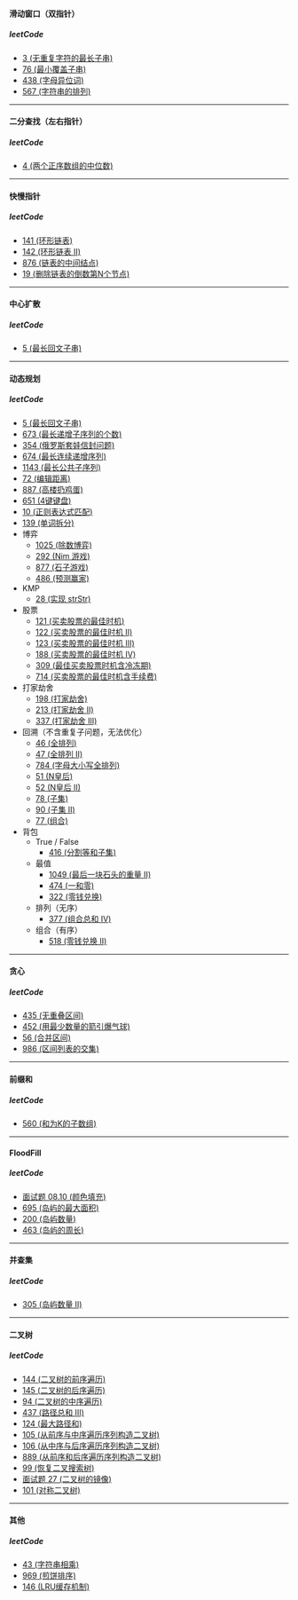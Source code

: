 #### 滑动窗口（双指针）

##### leetCode

- [3 (无重复字符的最长子串)](https://leetcode-cn.com/problems/longest-substring-without-repeating-characters/)
- [76 (最小覆盖子串)](https://leetcode-cn.com/problems/minimum-window-substring/)
- [438 (字母异位词)](https://leetcode-cn.com/problems/find-all-anagrams-in-a-string/)
- [567 (字符串的排列)](https://leetcode-cn.com/problems/permutation-in-string/)

---

#### 二分查找（左右指针）

##### leetCode

- [4 (两个正序数组的中位数)](https://leetcode-cn.com/problems/median-of-two-sorted-arrays/)

---

#### 快慢指针

##### leetCode

- [141 (环形链表)](https://leetcode-cn.com/problems/linked-list-cycle/)
- [142 (环形链表 II)](https://leetcode-cn.com/problems/linked-list-cycle-ii/)
- [876 (链表的中间结点)](https://leetcode-cn.com/problems/middle-of-the-linked-list/)
- [19 (删除链表的倒数第N个节点)](https://leetcode-cn.com/problems/remove-nth-node-from-end-of-list/)

---

#### 中心扩散

##### leetCode

- [5 (最长回文子串)](https://leetcode-cn.com/problems/longest-palindromic-substring/)

---

#### 动态规划

##### leetCode

- [5 (最长回文子串)](https://leetcode-cn.com/problems/longest-palindromic-substring/)
- [673 (最长递增子序列的个数)](https://leetcode-cn.com/problems/number-of-longest-increasing-subsequence/)
- [354 (俄罗斯套娃信封问题)](https://leetcode-cn.com/problems/russian-doll-envelopes/)
- [674 (最长连续递增序列)](https://leetcode-cn.com/problems/longest-continuous-increasing-subsequence/)
- [1143 (最长公共子序列)](https://leetcode-cn.com/problems/longest-common-subsequence/)
- [72 (编辑距离)](https://leetcode-cn.com/problems/edit-distance/)
- [887 (高楼扔鸡蛋)](https://leetcode-cn.com/problems/super-egg-drop/)
- [651 (4键键盘)](https://leetcode-cn.com/problems/4-keys-keyboard/)
- [10 (正则表达式匹配)](https://leetcode-cn.com/problems/regular-expression-matching/)
- [139 (单词拆分)](https://leetcode-cn.com/problems/word-break/)
- 博弈
  - [1025 (除数博弈)](https://leetcode-cn.com/problems/divisor-game/)
  - [292 (Nim 游戏)](https://leetcode-cn.com/problems/nim-game/)
  - [877 (石子游戏)](https://leetcode-cn.com/problems/stone-game/)
  - [486 (预测赢家)](https://leetcode-cn.com/problems/predict-the-winner/)
- KMP
  - [28 (实现 strStr)](https://leetcode-cn.com/problems/implement-strstr/)
- 股票
  - [121 (买卖股票的最佳时机)](https://leetcode-cn.com/problems/best-time-to-buy-and-sell-stock/)
  - [122 (买卖股票的最佳时机 II)](https://leetcode-cn.com/problems/best-time-to-buy-and-sell-stock-ii/)
  - [123 (买卖股票的最佳时机 III)](https://leetcode-cn.com/problems/best-time-to-buy-and-sell-stock-iii/)
  - [188 (买卖股票的最佳时机 IV)](https://leetcode-cn.com/problems/best-time-to-buy-and-sell-stock-iv/)
  - [309 (最佳买卖股票时机含冷冻期)](https://leetcode-cn.com/problems/best-time-to-buy-and-sell-stock-with-cooldown/)
  - [714 (买卖股票的最佳时机含手续费)](https://leetcode-cn.com/problems/best-time-to-buy-and-sell-stock-with-transaction-fee/)
- 打家劫舍
  - [198 (打家劫舍)](https://leetcode-cn.com/problems/house-robber/)
  - [213 (打家劫舍 II)](https://leetcode-cn.com/problems/house-robber-ii/)
  - [337 (打家劫舍 III)](https://leetcode-cn.com/problems/house-robber-iii/)
- 回溯（不含重复子问题，无法优化）
  - [46 (全排列)](https://leetcode-cn.com/problems/permutations/)
  - [47 (全排列 II)](https://leetcode-cn.com/problems/permutations-ii/)
  - [784 (字母大小写全排列)](https://leetcode-cn.com/problems/letter-case-permutation/)
  - [51 (N皇后)](https://leetcode-cn.com/problems/n-queens/)
  - [52 (N皇后 II)](https://leetcode-cn.com/problems/n-queens-ii/)
  - [78 (子集)](https://leetcode-cn.com/problems/subsets/)
  - [90 (子集 II)](https://leetcode-cn.com/problems/subsets-ii/)
  - [77 (组合)](https://leetcode-cn.com/problems/combinations/)
- 背包
  - True / False
    - [416 (分割等和子集)](https://leetcode-cn.com/problems/partition-equal-subset-sum/) 
  - 最值
    - [1049 (最后一块石头的重量 II)](https://leetcode-cn.com/problems/last-stone-weight-ii/)
    - [474 (一和零)](https://leetcode-cn.com/problems/ones-and-zeroes/)
    - [322 (零钱兑换)](https://leetcode-cn.com/problems/coin-change/)
  - 排列（无序）
    - [377 (组合总和 Ⅳ)](https://leetcode-cn.com/problems/combination-sum-iv/)
  - 组合（有序）
    - [518 (零钱兑换 II)](https://leetcode-cn.com/problems/coin-change-2/)
 
---

#### 贪心

##### leetCode

- [435 (无重叠区间)](https://leetcode-cn.com/problems/non-overlapping-intervals/)
- [452 (用最少数量的箭引爆气球)](https://leetcode-cn.com/problems/minimum-number-of-arrows-to-burst-balloons/)
- [56 (合并区间)](https://leetcode-cn.com/problems/merge-intervals/)
- [986 (区间列表的交集)](https://leetcode-cn.com/problems/interval-list-intersections/)

---

#### 前缀和

##### leetCode

- [560 (和为K的子数组)](https://leetcode-cn.com/problems/subarray-sum-equals-k/)

---

#### FloodFill

##### leetCode

- [面试题 08.10 (颜色填充)](https://leetcode-cn.com/problems/color-fill-lcci/)
- [695 (岛屿的最大面积)](https://leetcode-cn.com/problems/max-area-of-island/)
- [200 (岛屿数量)](https://leetcode-cn.com/problems/number-of-islands/)
- [463 (岛屿的周长)](https://leetcode-cn.com/problems/island-perimeter/)

---

#### 并查集

##### leetCode

- [305 (岛屿数量 II)](https://leetcode-cn.com/problems/number-of-islands-ii/)

---

#### 二叉树

##### leetCode

- [144 (二叉树的前序遍历)](https://leetcode-cn.com/problems/binary-tree-preorder-traversal/)
- [145 (二叉树的后序遍历)](https://leetcode-cn.com/problems/binary-tree-postorder-traversal/)
- [94 (二叉树的中序遍历)](https://leetcode-cn.com/problems/binary-tree-inorder-traversal/)
- [437 (路径总和 III)](https://leetcode-cn.com/problems/path-sum-iii/)
- [124 (最大路径和)](https://leetcode-cn.com/problems/binary-tree-maximum-path-sum/)
- [105 (从前序与中序遍历序列构造二叉树)](https://leetcode-cn.com/problems/construct-binary-tree-from-preorder-and-inorder-traversal/)
- [106 (从中序与后序遍历序列构造二叉树)](https://leetcode-cn.com/problems/construct-binary-tree-from-inorder-and-postorder-traversal/)
- [889 (从前序和后序遍历序列构造二叉树)](https://leetcode-cn.com/problems/construct-binary-tree-from-preorder-and-postorder-traversal/)
- [99 (恢复二叉搜索树)](https://leetcode-cn.com/problems/recover-binary-search-tree/)
- [面试题 27 (二叉树的镜像)](https://leetcode-cn.com/problems/er-cha-shu-de-jing-xiang-lcof/)
- [101 (对称二叉树)](https://leetcode-cn.com/problems/symmetric-tree/)

---

#### 其他

##### leetCode

- [43 (字符串相乘)](https://leetcode-cn.com/problems/multiply-strings/)
- [969 (煎饼排序)](https://leetcode-cn.com/problems/pancake-sorting/)
- [146 (LRU缓存机制)](https://leetcode-cn.com/problems/lru-cache/)

